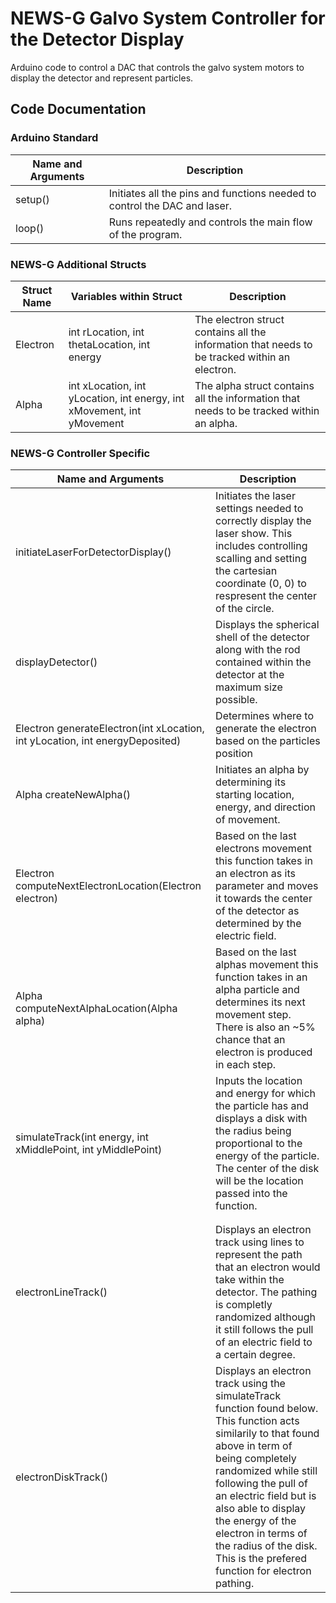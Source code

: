 # NEWS-G Galvo System Controller for the Detector Display
Arduino code to control a DAC that controls the galvo system motors to display the detector and represent particles.

## Code Documentation

### Arduino Standard

|**Name and Arguments**     |**Description**                                           |
|-------------|------------------------------------------------------------------------|
|setup()      |Initiates all the pins and functions needed to control the DAC and laser.|
|loop()       |Runs repeatedly and controls the main flow of the program.               |

### NEWS-G Additional Structs

|**Struct Name** | **Variables within Struct**   |**Description**                      |
|-------------|------------------------------------------------------------------------|---|
|Electron     |int rLocation, int thetaLocation, int energy | The electron struct contains all the information that needs to be tracked within an electron. |
|Alpha        |int xLocation, int yLocation, int energy, int xMovement, int yMovement | The alpha struct contains all the information that needs to be tracked within an alpha. |

### NEWS-G Controller Specific 

|**Name and Arguments**   		    |**Description**                                                        								  					|
|-----------------------------------|---------------------------------------------------------------------------------------------------------------------------|
| initiateLaserForDetectorDisplay() | Initiates the laser settings needed to correctly display the laser show. This includes controlling scalling and setting the cartesian coordinate (0, 0) to respresent the center of the circle. |
| displayDetector() | Displays the spherical shell of the detector along with the rod contained within the detector at the maximum size possible. |
| Electron generateElectron(int xLocation, int yLocation, int energyDeposited) | Determines where to generate the electron based on the particles position |
| Alpha createNewAlpha() | Initiates an alpha by determining its starting location, energy, and direction of movement. |
| Electron computeNextElectronLocation(Electron electron) | Based on the last electrons movement this function takes in an electron as its parameter and moves it towards the center of the detector as determined by the electric field. |
| Alpha computeNextAlphaLocation(Alpha alpha) | Based on the last alphas movement this function takes in an alpha particle and determines its next movement step. There is also an ~5% chance that an electron is produced in each step. |
| simulateTrack(int energy, int xMiddlePoint, int yMiddlePoint) | Inputs the location and energy for which the particle has and displays a disk with the radius being proportional to the energy of the particle. The center of the disk will be the location passed into the function. |
| | |
| | |
| electronLineTrack() | Displays an electron track using lines to represent the path that an electron would take within the detector. The pathing is completly randomized although it still follows the pull of an electric field to a certain degree. | 
| electronDiskTrack() | Displays an electron track using the simulateTrack function found below. This function acts similarily to that found above in term of being completely randomized while still following the pull of an electric field but is also able to display the energy of the electron in terms of the radius of the disk. This is the prefered function for electron pathing. |




